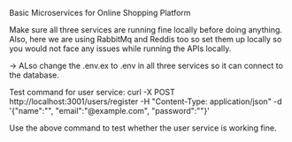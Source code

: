 Basic Microservices for Online Shopping Platform

Make sure all three services are running fine locally before doing anything. Also, here we are using RabbitMq and Reddis too so set them up locally so you would not face any issues while running the APIs locally.

-> ALso change the .env.ex to .env in all three services so it can connect to the database.

Test command for user service: curl -X POST http://localhost:3001/users/register -H "Content-Type: application/json" -d '{"name":"", "email":"@example.com", "password":""}'

Use the above command to test whether the user service is working fine. 






